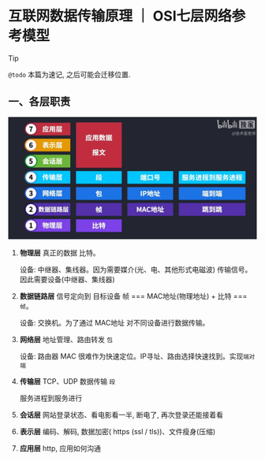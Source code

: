 # 互联网数据传输原理 ｜ OSI七层网络参考模型

> [!TIP]
> `@todo` 本篇为速记, 之后可能会迁移位置.

## 一、各层职责

![OSI七层网络参考模型 ##w700##r10##](PixPin_2025-05-27_22-35-12.png)

1. **物理层** 真正的数据 比特。

    设备: 中继器、集线器。因为需要媒介(光、电、其他形式电磁波) 传输信号。因此需要设备(中继器、集线器)

2. **数据链路层** 信号定向到 目标设备 帧 === MAC地址(物理地址) + 比特 === `帧`。
    
    设备: 交换机。为了通过 MAC地址 对不同设备进行数据传输。

3. **网络层** 地址管理、路由转发 `包`

    设备: 路由器 MAC 很难作为快速定位。IP寻址、路由选择快速找到。实现`端对端`

4. **传输层** TCP、UDP 数据传输 `段`

    服务进程到服务进行

5. **会话层** 网站登录状态、看电影看一半, 断电了, 再次登录还能接着看

6. **表示层** 编码、解码, 数据加密( https (ssl / tls))、文件瘦身(压缩)

7. **应用层** http, 应用如何沟通